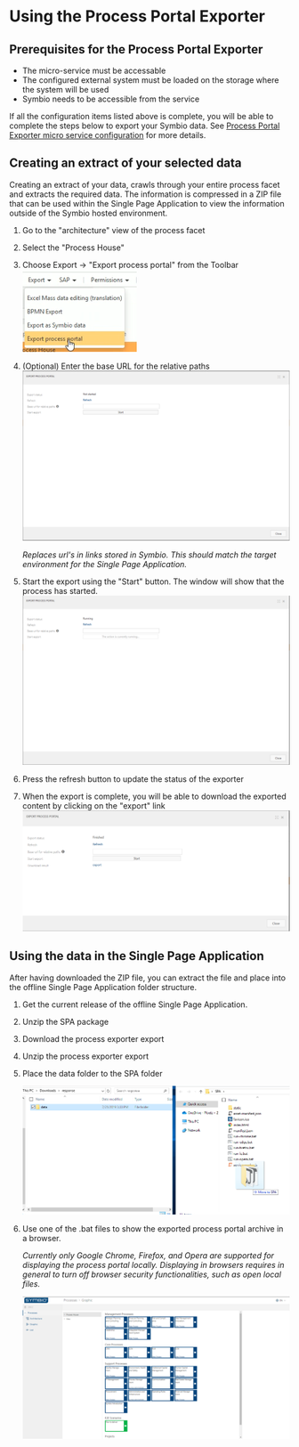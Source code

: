 # Using the Process Portal Exporter

## Prerequisites for the Process Portal Exporter
- The micro-service must be accessable
- The configured external system must be loaded on the storage where the system will be used
- Symbio needs to be accessible from the service

If all the configuration items listed above is complete, you will be able to complete the steps below to export your Symbio data. 
See [Process Portal Exporter micro service configuration](configuration.md) for more details.

## Creating an extract of your selected data
Creating an extract of your data, crawls through your entire process facet and extracts the required data. The information is compressed in a ZIP file that can be used within the Single Page Application to view the information outside of the Symbio hosted environment.

1. Go to the "architecture" view of the process facet
1. Select the "Process House"
1. Choose Export -> "Export process portal" from the Toolbar ![Run export](media/runExport.png)
1. (Optional) Enter the base URL for the relative paths ![Run details](media/processportaldialog_not_started.png)
    
    *Replaces url's in links stored in Symbio. This should match the target environment for the Single Page Application.*
1. Start the export using the "Start" button. The window will show that the process has started. ![Running](media/processportaldialog_running.png)
1. Press the refresh button to update the status of the exporter
1. When the export is complete, you will be able to download the exported content by clicking on the "export" link ![Running](media/processportaldialog_finished.png)

## Using the data in the Single Page Application

After having downloaded the ZIP file, you can extract the file and place into the offline Single Page Application folder structure.

1. Get the current release of the offline Single Page Application.
1. Unzip the SPA package
1. Download the process exporter export
1. Unzip the process exporter export
1. Place the data folder to the SPA folder

    ![Place data folder](media/datafolder.png)

1. Use one of the .bat files to show the exported process portal archive in a browser. 

    *Currently only Google Chrome, Firefox, and Opera are supported for displaying the process portal locally. Displaying in  browsers requires in general to turn off browser security functionalities, such as open local files.*

    ![Process portal](media/processportal.png)
